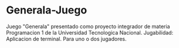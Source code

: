 # Generala-Juego
Juego "Generala" presentado como proyecto integrador de materia Programacion 1 de la Universidad Tecnologica Nacional.
Jugabilidad: Aplicacion de terminal.
Para uno o dos jugadores.

